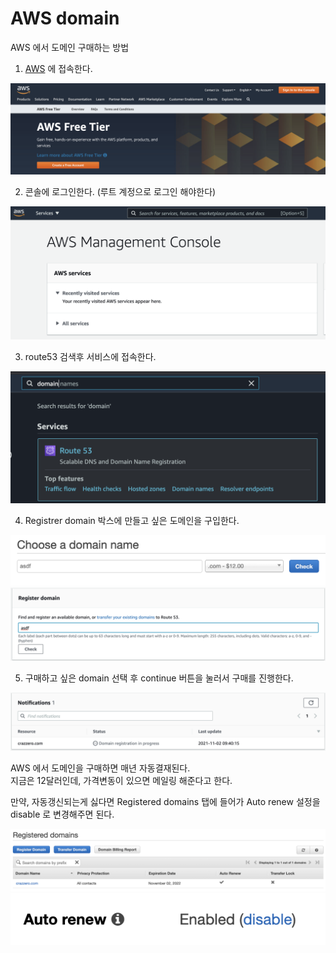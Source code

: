 # AWS domain

AWS 에서 도메인 구매하는 방법

1. [AWS](https://aws.amazon.com/free/) 에 접속한다.

![Image](./img/aws.png)

2. 콘솔에 로그인한다. (루트 계정으로 로그인 해야한다)

![Image](./img/console.png)

3. route53 검색후 서비스에 접속한다.

![Image](./img/route53.png)

4. Registrer domain 박스에 만들고 싶은 도메인을 구입한다.

![Image](./img/choose_domain.png)
![Image](./img/register_domain.png)

5. 구매하고 싶은 domain 선택 후 continue 버튼을 눌러서 구매를 진행한다.

![Image](./img/purchase_complete.png)

AWS 에서 도메인을 구매하면 매년 자동결재된다.  
지금은 12달러인데, 가격변동이 있으면 메일링 해준다고 한다.  

만약, 자동갱신되는게 싫다면 Registered domains 탭에 들어가 Auto renew 설정을 disable 로 변경해주면 된다.

![Image](./img/registered_domains.png)
![Image](./img/auto_renew.png)
